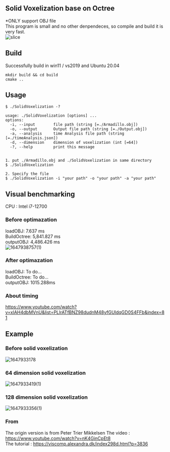 ## Solid Voxelization base on Octree
*ONLY support OBJ file  
This program is small and no other denpendeces, so compile and build it is very fast.  
![slice](gif/slice.gif)

## Build
Successfully build in win11 / vs2019 and Ubuntu 20.04
```
mkdir build && cd build
cmake ..
```

## Usage
```
$ ./SolidVoxelization -?

usage: ./SolidVoxelization [options] ... 
options:
  -i, --input        file path (string [=./Armadillo.obj])
  -o, --output       Output file path (string [=./Output.obj])
  -a, --analysis     time Analysis file path (string [=./timeAnalysis.json])
  -d, --dimension    dimension of voxelization (int [=64])
  -?, --help         print this message
  

1. put ./Armadillo.obj and ./SolidVoxelization in same directory
$ ./SolidVoxelization

2. Specify the file
$ ./SolidVoxelization -i "your path" -o "your path" -a "your path"
```


## Visual benchmarking
CPU : Intel i7-12700
### Before optimazation
loadOBJ: 7.637 ms  
BuildOctree: 5,841.827 ms  
outputOBJ: 4,486.426 ms  
![1647938757(1)](https://user-images.githubusercontent.com/80893143/159441957-bc644d7a-4c7c-4c12-a674-a9c6c13fae77.png)  
  
### After optimazation
loadOBJ: To do...  
BuildOctree: To do...  
outputOBJ: 1015.288ms  

### About timing  
https://www.youtube.com/watch?v=xlAH4dbMVnU&list=PLlrATfBNZ98dudnM48yfGUldqGD0S4FFb&index=81


## Example
### Before solid voxelization
![1647933178](https://user-images.githubusercontent.com/80893143/159427255-0c3cbac5-9cd4-423f-a899-9314abee180f.png)

### 64 dimension solid voxelization
![1647933419(1)](https://user-images.githubusercontent.com/80893143/159427785-3d018c00-986b-49b6-87a9-8b5b173fd25a.png)

### 128 dimension solid voxelization
![1647933356(1)](https://user-images.githubusercontent.com/80893143/159427651-f2e829af-cf10-4bd6-8ae9-7019ecdb83d6.png)

### From
The origin version is from Peter Trier Mikkelsen
The video : https://www.youtube.com/watch?v=nK4GinCpEt8  
The tutorial : https://viscomp.alexandra.dk/index298d.html?p=3836  

